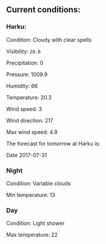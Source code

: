 ## Current conditions: 

### Harku: 

Condition: Cloudy with clear spells 

Visibility: ``` 20.0 ``` 

Precipitation: 0 

Pressure: 1009.9 

Humidity: 66 

Temperature: 20.3 

Wind speed: 3 

Wind direction: 217 

Max wind speed: 4.9 


 The forecast for tomorrow at Harku is: 

Date 2017-07-31 

### Night 

Condition: Variable clouds 

Min temperature: 13 

### Day 

Condition: Light shower 

Max temperature: 22 

